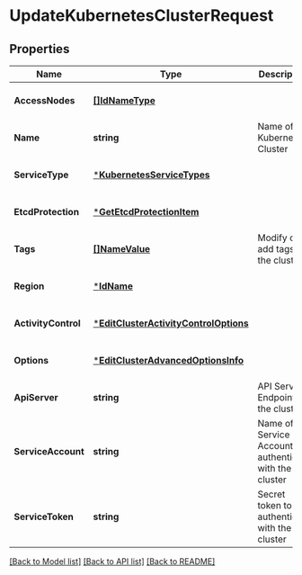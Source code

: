 # UpdateKubernetesClusterRequest

## Properties
Name | Type | Description | Notes
------------ | ------------- | ------------- | -------------
**AccessNodes** | [**[]IdNameType**](IdNameType.md) |  | [optional] [default to null]
**Name** | **string** | Name of the Kubernetes Cluster | [optional] [default to null]
**ServiceType** | [***KubernetesServiceTypes**](KubernetesServiceTypes.md) |  | [optional] [default to null]
**EtcdProtection** | [***GetEtcdProtectionItem**](GetEtcdProtectionItem.md) |  | [optional] [default to null]
**Tags** | [**[]NameValue**](NameValue.md) | Modify or add tags on the cluster | [optional] [default to null]
**Region** | [***IdName**](IdName.md) |  | [optional] [default to null]
**ActivityControl** | [***EditClusterActivityControlOptions**](EditClusterActivityControlOptions.md) |  | [optional] [default to null]
**Options** | [***EditClusterAdvancedOptionsInfo**](EditClusterAdvancedOptionsInfo.md) |  | [optional] [default to null]
**ApiServer** | **string** | API Server Endpoint of the cluster | [optional] [default to null]
**ServiceAccount** | **string** | Name of the Service Account to authenticate with the cluster | [optional] [default to null]
**ServiceToken** | **string** | Secret token to authenticate with the cluster | [optional] [default to null]

[[Back to Model list]](../README.md#documentation-for-models) [[Back to API list]](../README.md#documentation-for-api-endpoints) [[Back to README]](../README.md)

